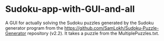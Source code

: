 # Sudoku-app-with-GUI-and-all
A GUI for actually solving the Sudoku puzzles generated by the Sudoku generator program from the https://github.com/SamLokh/Sudoku-Puzzle-Generator repository (v2.2). It takes a puzzle from the MultiplePuzzles.txt.
